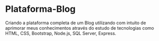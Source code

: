 # Plataforma-Blog
Criando a plataforma completa de um Blog utilizando com intuito de aprimorar meus conhecimentos através do estudo de tecnologias como HTML, CSS, Bootstrap, Node.js, SQL Server, Express.
